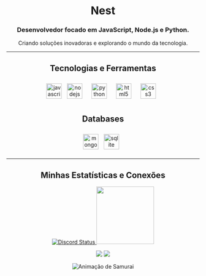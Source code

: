 <div align="center">

<h1>Nest</h1>
<h3>Desenvolvedor focado em JavaScript, Node.js e Python.</h3>
<p>Criando soluções inovadoras e explorando o mundo da tecnologia.</p>

<hr/>

<h2>Tecnologias e Ferramentas</h2>
<p>
<img src="https://cdn.jsdelivr.net/gh/devicons/devicon/icons/javascript/javascript-original.svg" height="40" alt="javascript logo"  />
<img style="margin: 10px" src="https://cdn.jsdelivr.net/gh/devicons/devicon/icons/nodejs/nodejs-original.svg" height="40" alt="nodejs logo"  />
<img style="margin: 10px" src="https://cdn.jsdelivr.net/gh/devicons/devicon/icons/python/python-original.svg" height="40" alt="python logo"  />
<img style="margin: 10px" src="https://cdn.jsdelivr.net/gh/devicons/devicon/icons/html5/html5-original.svg" height="40" alt="html5 logo"  />
<img style="margin: 10px" src="https://cdn.jsdelivr.net/gh/devicons/devicon/icons/css3/css3-original.svg" height="40" alt="css3 logo"  />
</p>

<h2>Databases</h2>
<p>
<img src="https://cdn.jsdelivr.net/gh/devicons/devicon/icons/mongodb/mongodb-original.svg" height="40" alt="mongodb logo"  />
<img style="margin: 10px" src="https://cdn.jsdelivr.net/gh/devicons/devicon/icons/sqlite/sqlite-original.svg" height="40" alt="sqlite logo"  />
</p>

<hr/>

<h2>Minhas Estatísticas e Conexões</h2>
<p>
<a href="https://discord.com/users/753271371781374074">
  <img src="https://api.lanyard.rest/v1/users/753271371781374074.svg?theme=dark&bg=010409&borderRadius=5px" alt="Discord Status" />
</a>

<img height="150px" src="[https://github-readme-stats.vercel.app/api/top-langs/?username=nestzin&layout=compact&theme=tokyonight&bg_color=010409&hide_border=true](https://github-readme-stats.vercel.app/api/top-langs/?username=nestzin&layout=compact&theme=tokyonight&bg_color=010409&hide_border=true)" />

<div align="center">

  <img src="https://github-readme-stats.vercel.app/api/top-langs/?username=nestzin&layout=compact&theme=tokyonight&bg_color=0D1117&hide_border=true" />

  <img src="https://github-readme-stats.vercel.app/api?username=nestzin&show_icons=true&theme=tokyonight&bg_color=0D1117&hide_border=true&rank_icon=github" />

</div>

</p>

</div>
<div align="center">
  <img src="https://media.tenor.com/5bRpcqahFjAAAAAi/sword-attack.gif" alt="Animação de Samurai" width="XXX" height="YYY" />
</div>
